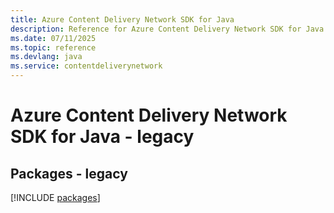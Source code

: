 ```yaml
---
title: Azure Content Delivery Network SDK for Java
description: Reference for Azure Content Delivery Network SDK for Java
ms.date: 07/11/2025
ms.topic: reference
ms.devlang: java
ms.service: contentdeliverynetwork
---
```

# Azure Content Delivery Network SDK for Java - legacy
## Packages - legacy
[!INCLUDE [packages](content-delivery-network-index.md)]